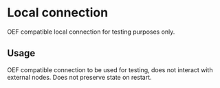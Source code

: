 # Local connection
OEF compatible local connection for testing purposes only.

## Usage
OEF compatible connection to be used for testing, does not interact with external nodes. Does not preserve state on restart.
